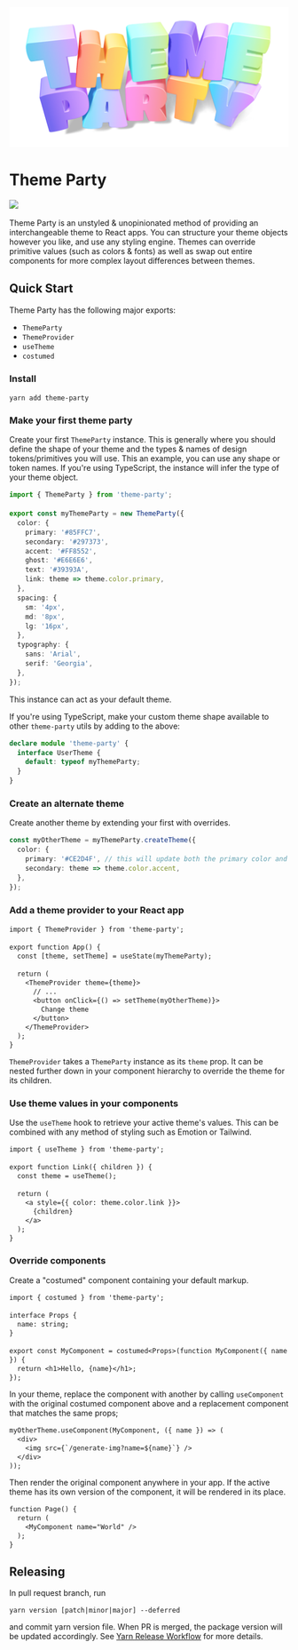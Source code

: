 ![Theme Party](docs/public/logo.png)

# Theme Party

<a href="https://www.npmjs.com/package/theme-party">
  <img src="https://img.shields.io/npm/v/theme-party">
</a>


Theme Party is an unstyled & unopinionated method of providing an interchangeable theme to React apps.
You can structure your theme objects however you like, and use any styling engine. Themes can override primitive values (such as colors & fonts)
as well as swap out entire components for more complex layout differences between themes.

## Quick Start

Theme Party has the following major exports:
- `ThemeParty`
- `ThemeProvider`
- `useTheme`
- `costumed`

### Install

```
yarn add theme-party
```

### Make your first theme party

Create your first `ThemeParty` instance. This is generally where you should define the shape of your theme
and the types & names of design tokens/primitives you will use. This an example, you can use any shape or token names.
If you're using TypeScript, the instance will infer the type of your theme object.

```ts
import { ThemeParty } from 'theme-party';

export const myThemeParty = new ThemeParty({
  color: {
    primary: '#85FFC7',
    secondary: '#297373',
    accent: '#FF8552',
    ghost: '#E6E6E6',
    text: '#39393A',
    link: theme => theme.color.primary,
  },
  spacing: {
    sm: '4px',
    md: '8px',
    lg: '16px',
  },
  typography: {
    sans: 'Arial',
    serif: 'Georgia',
  },
});
```

This instance can act as your default theme.

If you're using TypeScript, make your custom theme shape available to other `theme-party` utils by adding to the above:

```ts
declare module 'theme-party' {
  interface UserTheme {
    default: typeof myThemeParty;
  }
}
```

### Create an alternate theme

Create another theme by extending your first with overrides.

```ts
const myOtherTheme = myThemeParty.createTheme({
  color: {
    primary: '#CE2D4F', // this will update both the primary color and the link color (since link points to primary)
    secondary: theme => theme.color.accent,
  },
});
```

### Add a theme provider to your React app

```tsx
import { ThemeProvider } from 'theme-party';

export function App() {
  const [theme, setTheme] = useState(myThemeParty);

  return (
    <ThemeProvider theme={theme}>
      // ...
      <button onClick={() => setTheme(myOtherTheme)}>
        Change theme
      </button>
    </ThemeProvider>
  );
}
```

`ThemeProvider` takes a `ThemeParty` instance as its `theme` prop.
It can be nested further down in your component hierarchy to override the theme for its children.

### Use theme values in your components

Use the `useTheme` hook to retrieve your active theme's values.
This can be combined with any method of styling such as Emotion or Tailwind.

```tsx
import { useTheme } from 'theme-party';

export function Link({ children }) {
  const theme = useTheme();

  return (
    <a style={{ color: theme.color.link }}>
      {children}
    </a>
  );
}

```

### Override components

Create a "costumed" component containing your default markup.

```tsx
import { costumed } from 'theme-party';

interface Props {
  name: string;
}

export const MyComponent = costumed<Props>(function MyComponent({ name }) {
  return <h1>Hello, {name}</h1>;
});
```

In your theme, replace the component with another by calling `useComponent` with the original costumed component above and a replacement component that matches the same props;

```tsx
myOtherTheme.useComponent(MyComponent, ({ name }) => (
  <div>
    <img src={`/generate-img?name=${name}`} />
  </div>
));
```

Then render the original component anywhere in your app. If the active theme has its own version of the component, it will be rendered in its place.

```tsx
function Page() {
  return (
    <MyComponent name="World" />
  );
}
```

## Releasing

In pull request branch, run

```
yarn version [patch|minor|major] --deferred
```

and commit yarn version file. When PR is merged, the package version will
be updated accordingly. See [Yarn Release Workflow](https://yarnpkg.com/features/release-workflow) for more details.
